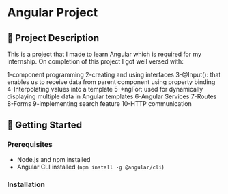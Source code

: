 # Angular Project

## 📌 Project Description
This is a project that I made to learn Angular which is required for my internship.
On completion of this project I got well versed with:

1-component programming
2-creating and using interfaces
3-@Input(): that enables us to receive data from parent component using property binding
4-Interpolating values into a template
5-*ngFor: used for dynamically displaying multiple data in Angular templates
6-Angular Services
7-Routes 
8-Forms
9-implementing search feature
10-HTTP communication

## 🚀 Getting Started

### Prerequisites
- Node.js and npm installed
- Angular CLI installed (`npm install -g @angular/cli`)

### Installation

